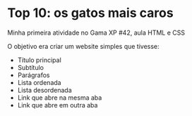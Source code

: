 # Top 10: os gatos mais caros

Minha primeira atividade no Gama XP #42, aula HTML e CSS

O objetivo era criar um website simples que tivesse:

- Título principal
- Subtítulo
- Parágrafos
- Lista ordenada
- Lista desordenada
- Link que abre na mesma aba
- Link que abre em outra aba
